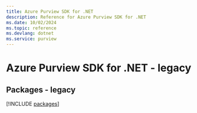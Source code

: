 ```yaml
---
title: Azure Purview SDK for .NET
description: Reference for Azure Purview SDK for .NET
ms.date: 10/02/2024
ms.topic: reference
ms.devlang: dotnet
ms.service: purview
---
```

# Azure Purview SDK for .NET - legacy
## Packages - legacy
[!INCLUDE [packages](purview-index.md)]